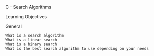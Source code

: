 C - Search Algorithms

Learning Objectives

General

    What is a search algorithm
    What is a linear search
    What is a binary search
    What is the best search algorithm to use depending on your needs
